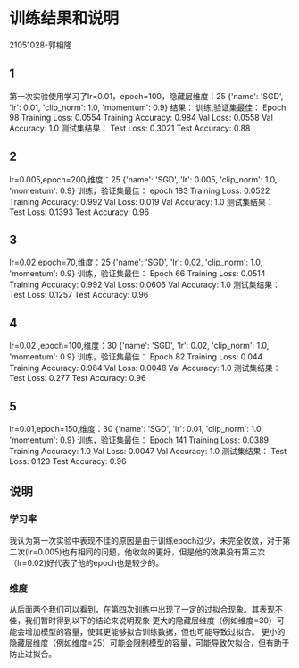 # 训练结果和说明
21051028-郭相隆
## 1
第一次实验使用学习了lr=0.01，epoch=100，隐藏层维度：25
{'name': 'SGD', 'lr': 0.01, 'clip_norm': 1.0, 'momentum': 0.9}
结果：
训练,验证集最佳：
Epoch 98 Training Loss: 0.0554 Training Accuracy: 0.984 Val Loss: 0.0558 Val Accuracy: 1.0
测试集结果：
Test Loss: 0.3021 Test Accuracy: 0.88
## 2
lr=0.005,epoch=200,维度：25
{'name': 'SGD', 'lr': 0.005, 'clip_norm': 1.0, 'momentum': 0.9}
训练，验证集最佳：
epoch 183 Training Loss: 0.0522 Training Accuracy: 0.992 Val Loss: 0.019 Val Accuracy: 1.0
测试集结果：
Test Loss: 0.1393 Test Accuracy: 0.96
## 3 
lr=0.02,epoch=70,维度：25
{'name': 'SGD', 'lr': 0.02, 'clip_norm': 1.0, 'momentum': 0.9}
训练，验证集最佳：
Epoch 66 Training Loss: 0.0514 Training Accuracy: 0.992 Val Loss: 0.0606 Val Accuracy: 1.0
测试集结果：
Test Loss: 0.1257 Test Accuracy: 0.96
## 4 
lr=0.02 ,epoch=100,维度：30
{'name': 'SGD', 'lr': 0.02, 'clip_norm': 1.0, 'momentum': 0.9}
训练，验证集最佳：
Epoch 82 Training Loss: 0.044 Training Accuracy: 0.984 Val Loss: 0.0048 Val Accuracy: 1.0
测试集结果：
Test Loss: 0.277 Test Accuracy: 0.96
## 5 
lr=0.01,epoch=150,维度：30
{'name': 'SGD', 'lr': 0.01, 'clip_norm': 1.0, 'momentum': 0.9}
训练，验证集最佳：
Epoch 141 Training Loss: 0.0389 Training Accuracy: 1.0 Val Loss: 0.0047 Val Accuracy: 1.0
测试集结果：
Test Loss: 0.123 Test Accuracy: 0.96
## 说明
### 学习率
我认为第一次实验中表现不佳的原因是由于训练epoch过少，未完全收敛，对于第二次(lr=0.005)也有相同的问题，他收敛的更好，但是他的效果没有第三次（lr=0.02)好代表了他的epoch也是较少的。
### 维度
从后面两个我们可以看到，在第四次训练中出现了一定的过拟合现象。其表现不佳，我们暂时得到以下的结论来说明现象
更大的隐藏层维度（例如维度=30）可能会增加模型的容量，使其更能够拟合训练数据，但也可能导致过拟合。
更小的隐藏层维度（例如维度=25）可能会限制模型的容量，可能导致欠拟合，但有助于防止过拟合。